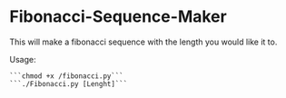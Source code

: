 # Fibonacci-Sequence-Maker
This will make a fibonacci sequence with the length you would like it to.

Usage:

    ```chmod +x /fibonacci.py```
    ```./Fibonacci.py [Lenght]```
    
